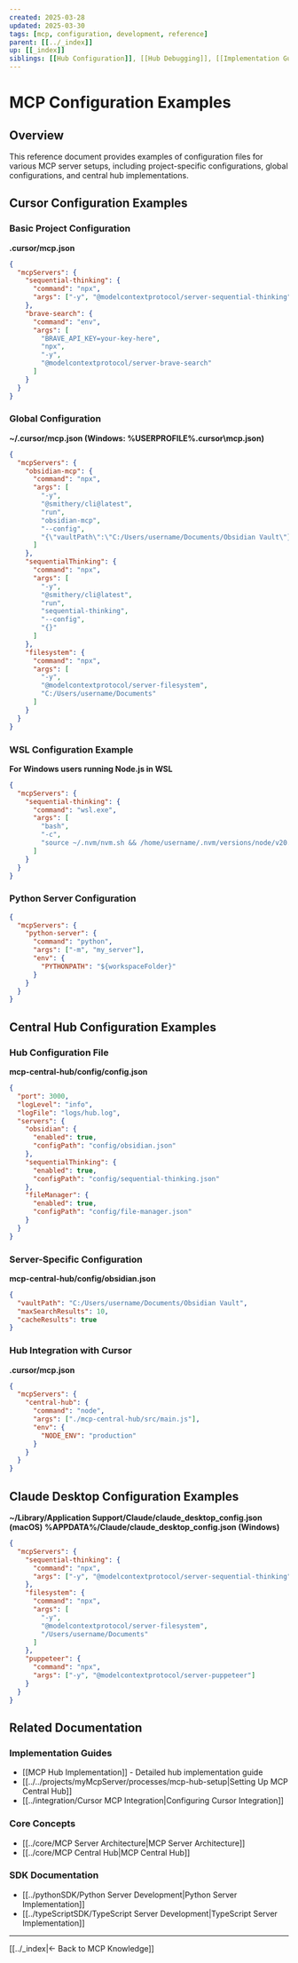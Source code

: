 ```yaml
---
created: 2025-03-28
updated: 2025-03-30
tags: [mcp, configuration, development, reference]
parent: [[../_index]]
up: [[_index]]
siblings: [[Hub Configuration]], [[Hub Debugging]], [[Implementation Guide]]
---
```


# MCP Configuration Examples

## Overview

This reference document provides examples of configuration files for various MCP server setups, including project-specific configurations, global configurations, and central hub implementations.

## Cursor Configuration Examples

### Basic Project Configuration

**.cursor/mcp.json**

```json
{
  "mcpServers": {
    "sequential-thinking": {
      "command": "npx",
      "args": ["-y", "@modelcontextprotocol/server-sequential-thinking"]
    },
    "brave-search": {
      "command": "env",
      "args": [
        "BRAVE_API_KEY=your-key-here",
        "npx",
        "-y",
        "@modelcontextprotocol/server-brave-search"
      ]
    }
  }
}
```

### Global Configuration

**~/.cursor/mcp.json (Windows: %USERPROFILE%\.cursor\mcp.json)**

```json
{
  "mcpServers": {
    "obsidian-mcp": {
      "command": "npx",
      "args": [
        "-y",
        "@smithery/cli@latest",
        "run",
        "obsidian-mcp",
        "--config",
        "{\"vaultPath\":\"C:/Users/username/Documents/Obsidian Vault\"}"
      ]
    },
    "sequentialThinking": {
      "command": "npx",
      "args": [
        "-y",
        "@smithery/cli@latest",
        "run",
        "sequential-thinking",
        "--config",
        "{}"
      ]
    },
    "filesystem": {
      "command": "npx",
      "args": [
        "-y",
        "@modelcontextprotocol/server-filesystem",
        "C:/Users/username/Documents"
      ]
    }
  }
}
```

### WSL Configuration Example

**For Windows users running Node.js in WSL**

```json
{
  "mcpServers": {
    "sequential-thinking": {
      "command": "wsl.exe",
      "args": [
        "bash",
        "-c",
        "source ~/.nvm/nvm.sh && /home/username/.nvm/versions/node/v20.12.1/bin/npx -y mcp-sequentialthinking-tools"
      ]
    }
  }
}
```

### Python Server Configuration

```json
{
  "mcpServers": {
    "python-server": {
      "command": "python",
      "args": ["-m", "my_server"],
      "env": {
        "PYTHONPATH": "${workspaceFolder}"
      }
    }
  }
}
```

## Central Hub Configuration Examples

### Hub Configuration File

**mcp-central-hub/config/config.json**

```json
{
  "port": 3000,
  "logLevel": "info",
  "logFile": "logs/hub.log",
  "servers": {
    "obsidian": {
      "enabled": true,
      "configPath": "config/obsidian.json"
    },
    "sequentialThinking": {
      "enabled": true,
      "configPath": "config/sequential-thinking.json"
    },
    "fileManager": {
      "enabled": true,
      "configPath": "config/file-manager.json"
    }
  }
}
```

### Server-Specific Configuration

**mcp-central-hub/config/obsidian.json**

```json
{
  "vaultPath": "C:/Users/username/Documents/Obsidian Vault",
  "maxSearchResults": 10,
  "cacheResults": true
}
```

### Hub Integration with Cursor

**.cursor/mcp.json**

```json
{
  "mcpServers": {
    "central-hub": {
      "command": "node",
      "args": ["./mcp-central-hub/src/main.js"],
      "env": {
        "NODE_ENV": "production"
      }
    }
  }
}
```

## Claude Desktop Configuration Examples

**~/Library/Application Support/Claude/claude_desktop_config.json (macOS)**
**%APPDATA%/Claude/claude_desktop_config.json (Windows)**

```json
{
  "mcpServers": {
    "sequential-thinking": {
      "command": "npx",
      "args": ["-y", "@modelcontextprotocol/server-sequential-thinking"]
    },
    "filesystem": {
      "command": "npx",
      "args": [
        "-y",
        "@modelcontextprotocol/server-filesystem",
        "/Users/username/Documents"
      ]
    },
    "puppeteer": {
      "command": "npx",
      "args": ["-y", "@modelcontextprotocol/server-puppeteer"]
    }
  }
}
```

## Related Documentation

### Implementation Guides

- [[MCP Hub Implementation]] - Detailed hub implementation guide
- [[../../projects/myMcpServer/processes/mcp-hub-setup|Setting Up MCP Central Hub]]
- [[../integration/Cursor MCP Integration|Configuring Cursor Integration]]

### Core Concepts

- [[../core/MCP Server Architecture|MCP Server Architecture]]
- [[../core/MCP Central Hub|MCP Central Hub]]

### SDK Documentation

- [[../pythonSDK/Python Server Development|Python Server Implementation]]
- [[../typeScriptSDK/TypeScript Server Development|TypeScript Server Implementation]]

---

[[../_index|← Back to MCP Knowledge]]
